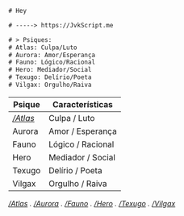 ```diff
# Hey

# -----> https://JvkScript.me

# > Psiques:
# Atlas: Culpa/Luto
# Aurora: Amor/Esperança
# Fauno: Lógico/Racional
# Hero: Mediador/Social
# Texugo: Delírio/Poeta
# Vilgax: Orgulho/Raiva

```

| Psique  | Características         |
|---------|--------------------------|
| _[/Atlas](https://jvkScript.me/atlas)_   | Culpa / Luto             |
| Aurora  | Amor / Esperança         |
| Fauno   | Lógico / Racional        |
| Hero    | Mediador / Social        |
| Texugo  | Delírio / Poeta          |
| Vilgax  | Orgulho / Raiva          |

_[/Atlas](https://jvkScript.me/atlas) . [/Aurora](https://jvkScript.me/aurora) . [/Fauno](https://jvkScript.me/fauno) . [/Hero](https://jvkScript.me/hero) . [/Texugo](https://jvkScript.me/texugo) . [/Vilgax](https://jvkScript.me/vilgax)_

